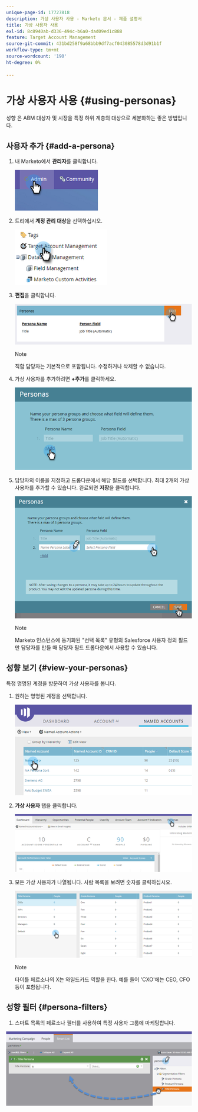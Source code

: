 ```yaml
---
unique-page-id: 17727818
description: 가상 사용자 사용 - Marketo 문서 - 제품 설명서
title: 가상 사용자 사용
exl-id: 8c8940ab-d336-494c-b6a0-dad09ed1c888
feature: Target Account Management
source-git-commit: 431bd258f9a68bbb9df7acf043085578d3d91b1f
workflow-type: tm+mt
source-wordcount: '190'
ht-degree: 0%

---
```


# 가상 사용자 사용 {#using-personas}

성향 은 ABM 대상자 및 시장을 특정 하위 계층의 대상으로 세분화하는 좋은 방법입니다.

## 사용자 추가 {#add-a-persona}

1. 내 Marketo에서 **관리자**&#x200B;를 클릭합니다.

   ![](assets/one.png)

1. 트리에서 **계정 관리 대상**&#x200B;을 선택하십시오.

   ![](assets/using-personas-2.png)

1. **편집**&#x200B;을 클릭합니다.

   ![](assets/three.png)

   >[!NOTE]
   >
   >직함 담당자는 기본적으로 포함됩니다. 수정하거나 삭제할 수 없습니다.

1. 가상 사용자를 추가하려면 **+추가**&#x200B;를 클릭하세요.

   ![](assets/four.png)

1. 담당자의 이름을 지정하고 드롭다운에서 해당 필드를 선택합니다. 최대 2개의 가상 사용자를 추가할 수 있습니다. 완료되면 **저장**&#x200B;을 클릭합니다.

   ![](assets/five.png)

   >[!NOTE]
   >
   >Marketo 인스턴스에 동기화된 &quot;선택 목록&quot; 유형의 Salesforce 사용자 정의 필드만 담당자를 만들 때 담당자 필드 드롭다운에서 사용할 수 있습니다.

## 성향 보기 {#view-your-personas}

특정 명명된 계정을 방문하여 가상 사용자를 봅니다.

1. 원하는 명명된 계정을 선택합니다.

   ![](assets/one-a.png)

1. **가상 사용자** 탭을 클릭합니다.

   ![](assets/two-a.png)

1. 모든 가상 사용자가 나열됩니다. 사람 목록을 보려면 숫자를 클릭하십시오.

   ![](assets/three-a.png)

   >[!NOTE]
   >
   >타이틀 페르소나의 X는 와일드카드 역할을 한다. 예를 들어 &#39;CXO&#39;에는 CEO, CFO 등이 포함됩니다.

## 성향 필터 {#persona-filters}

1. 스마트 목록의 페르소나 필터를 사용하여 특정 사용자 그룹에 마케팅합니다.

![](assets/one-b.png)
